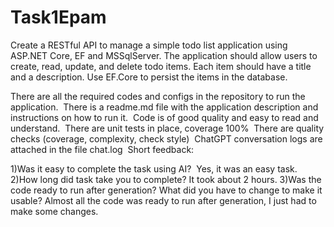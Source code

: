 # Task1Epam

Create a RESTful API to manage a simple todo list application using ASP.NET Core, EF and MSSqlServer. 
The application should allow users to create, read, update, and delete todo items. 
Each item should have a title and a description. 
Use EF.Core to persist the items in the database.

There are all the required codes and configs in the repository to run the application. 
There is a readme.md file with the application description and instructions on how to run it. 
Code is of good quality and easy to read and understand. 
There are unit tests in place, coverage 100% 
There are quality checks (coverage, complexity, check style) 
ChatGPT conversation logs are attached in the file chat.log 
Short feedback:

1)Was it easy to complete the task using AI? 
  Yes, it was an easy task.
2)How long did task take you to complete?
  It took about 2 hours.
3)Was the code ready to run after generation? What did you have to change to make it usable?
  Almost all the code was ready to run after generation, I just had to make some changes.



